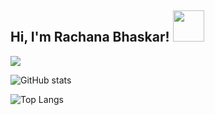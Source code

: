 <h2> Hi, I'm Rachana Bhaskar! <img src="https://media.giphy.com/media/mGcNjsfWAjY5AEZNw6/giphy.gif" width="50"></h2>

<!--
**rachana15/rachana15** is a ✨ _special_ ✨ repository because its `README.md` (this file) appears on your GitHub profile.

Here are some ideas to get you started:

- 🔭 I’m currently working on ...
- 🌱 I’m currently learning ...
- 👯 I’m looking to collaborate on ...
- 🤔 I’m looking for help with ...
- 💬 Ask me about ...
- 📫 How to reach me: ...
- 😄 Pronouns: ...
- ⚡ Fun fact: ...
-->
![](https://visitor-badge.laobi.icu/badge?page_id=rachana15.rachana15)

![GitHub stats](https://github-readme-stats.vercel.app/api?username=rachana15&show_icons=true&theme=radical)

![Top Langs](https://github-readme-stats.vercel.app/api/top-langs/?username=CharalambosIoannou&theme=radical&hide=php)
